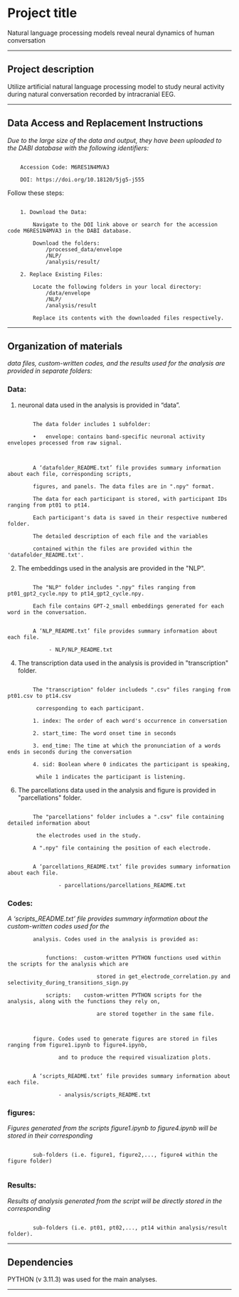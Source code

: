 




# Project title

Natural language processing models reveal neural dynamics of human conversation




----------------------------------------------------------------------------------------------------------------



## Project description

Utilize artificial natural language processing model to study neural activity during 
natural conversation recorded by intracranial EEG.


----------------------------------------------------------------------------------------------------------------

## Data Access and Replacement Instructions

_Due to the large size of the data and output, they have been uploaded to the DABI database with the following identifiers:_
```

	Accession Code: M6RES1N4MVA3
	
	DOI: https://doi.org/10.18120/5jg5-j555

```
	
Follow these steps:
```

	1. Download the Data:

		Navigate to the DOI link above or search for the accession code M6RES1N4MVA3 in the DABI database.

		Download the folders: 
			/processed_data/envelope
			/NLP/
			/analysis/result/

	2. Replace Existing Files:

		Locate the following folders in your local directory:
			/data/envelope
			/NLP/
			/analysis/result

		Replace its contents with the downloaded files respectively.

```

----------------------------------------------------------------------------------------------------------------

## Organization of materials

_data files, custom-written codes, and the results used for the analysis are provided in separate folders:_




### Data:		

1. neuronal data used in the analysis is provided in “data”. 
```
		
		The data folder includes 1 subfolder:

		•	envelope: contains band-specific neuronal activity envelopes processed from raw signal.



		A ‘datafolder_README.txt’ file provides summary information about each file, corresponding scripts, 

		figures, and panels. The data files are in ".npy" format. 

        The data for each participant is stored, with participant IDs ranging from pt01 to pt14.

        Each participant's data is saved in their respective numbered folder.

        The detailed description of each file and the variables

		contained within the files are provided within the 'datafolder_README.txt'.
```


2. The embeddings used in the analysis are provided in the "NLP".
```

        The "NLP" folder includes ".npy" files ranging from pt01_gpt2_cycle.npy to pt14_gpt2_cycle.npy.

        Each file contains GPT-2_small embeddings generated for each word in the conversation.


        A ‘NLP_README.txt’ file provides summary information about each file.

             - NLP/NLP_README.txt
```

4. The transcription data used in the analysis is provided in "transcription" folder.
```

        The "transcription" folder includeds ".csv" files ranging from pt01.csv to pt14.csv 

         corresponding to each participant.

        1. index: The order of each word's occurrence in conversation

        2. start_time: The word onset time in seconds

        3. end_time: The time at which the pronunciation of a words ends in seconds during the conversation

        4. sid: Boolean where 0 indicates the participant is speaking, 

         while 1 indicates the participant is listening.
```

6. The parcellations data used in the analysis and figure is provided in "parcellations" folder.
```

        The "parcellations" folder includes a ".csv" file containing detailed information about 

         the electrodes used in the study.

        A ".npy" file containing the position of each electrode.


        A ‘parcellations_README.txt’ file provides summary information about each file.

                - parcellations/parcellations_README.txt
```


### Codes: 		
_A ‘scripts_README.txt’ file provides summary information about the custom-written codes used for the_
```
        analysis. Codes used in the analysis is provided as:


            functions:	custom-written PYTHON functions used within the scripts for the analysis which are

                            stored in get_electrode_correlation.py and selectivity_during_transitions_sign.py

            scripts:	custom-written PYTHON scripts for the analysis, along with the functions they rely on,
                
                            are stored together in the same file.



        figure. Codes used to generate figures are stored in files ranging from figure1.ipynb to figure4.ipynb, 

                and to produce the required visualization plots.


        A ‘scripts_README.txt’ file provides summary information about each file.

                - analysis/scripts_README.txt

```

### figures:		
_Figures generated from the scripts figure1.ipynb to figure4.ipynb will be stored in their corresponding_
```

        sub-folders (i.e. figure1, figure2,..., figure4 within the figure folder)


```

### Results:	
_Results of analysis generated from the script will be directly stored in the corresponding_

```

		sub-folders (i.e. pt01, pt02,..., pt14 within analysis/result folder).

```

----------------------------------------------------------------------------------------------------------------		

## Dependencies

PYTHON (v 3.11.3) was used for the main analyses.

----------------------------------------------------------------------------------------------------------------
